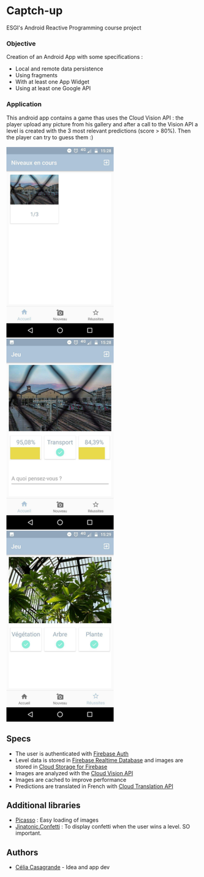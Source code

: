 # Captch-up
ESGI's Android Reactive Programming course project

### Objective
Creation of an Android App with some specifications :
- Local and remote data persistence 
- Using fragments
- With at least one App Widget
- Using at least one Google API

### Application
This android app contains a game thas uses the Cloud Vision API : the player upload any picture from his gallery and after a call to the Vision API a level is created with the 3 most relevant predictions (score > 80%). Then the player can try to guess them :) </br></br> 
<img src="/app/src/main/screenshot1.jpg" width=280>
<img src="/app/src/main/screenshot2.jpg" width=280>
<img src="/app/src/main/screenshot3.jpg" width=280>

## Specs
- The user is authenticated with [Firebase Auth](https://firebase.google.com/docs/auth/) 
- Level data is stored in [Firebase Realtime Database](https://firebase.google.com/docs/database/) and images are stored in [Cloud Storage for Firebase](https://firebase.google.com/docs/storage/) 
- Images are analyzed with the [Cloud Vision API](https://cloud.google.com/vision/)
- Images are cached to improve performance
- Predictions are translated in French with [Cloud Translation API](https://cloud.google.com/translate/docs/)

## Additional libraries
- [Picasso](https://github.com/square/picasso) : Easy loading of images
- [Jinatonic.Confetti](https://github.com/jinatonic/confetti) : To display confetti when the user wins a level. SO important.

## Authors
- [Célia Casagrande](https://github.com/csgrdcelia) - Idea and app dev 
